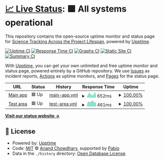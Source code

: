 # [📈 Live Status](https://STAPLE-verse.github.io/uptime): <!--live status--> **🟩 All systems operational**

This repository contains the open-source uptime monitor and status page for [Science Tracking Across the Project Lifespan](https://staple.science), powered by [Upptime](https://github.com/upptime/upptime).

[![Uptime CI](https://github.com/STAPLE-verse/uptime/workflows/Uptime%20CI/badge.svg)](https://github.com/STAPLE-verse/uptime/actions?query=workflow%3A%22Uptime+CI%22)
[![Response Time CI](https://github.com/STAPLE-verse/uptime/workflows/Response%20Time%20CI/badge.svg)](https://github.com/STAPLE-verse/uptime/actions?query=workflow%3A%22Response+Time+CI%22)
[![Graphs CI](https://github.com/STAPLE-verse/uptime/workflows/Graphs%20CI/badge.svg)](https://github.com/STAPLE-verse/uptime/actions?query=workflow%3A%22Graphs+CI%22)
[![Static Site CI](https://github.com/STAPLE-verse/uptime/workflows/Static%20Site%20CI/badge.svg)](https://github.com/STAPLE-verse/uptime/actions?query=workflow%3A%22Static+Site+CI%22)
[![Summary CI](https://github.com/STAPLE-verse/uptime/workflows/Summary%20CI/badge.svg)](https://github.com/STAPLE-verse/uptime/actions?query=workflow%3A%22Summary+CI%22)

With [Upptime](https://upptime.js.org), you can get your own unlimited and free uptime monitor and status page, powered entirely by a GitHub repository. We use [Issues](https://github.com/STAPLE-verse/uptime/issues) as incident reports, [Actions](https://github.com/STAPLE-verse/uptime/actions) as uptime monitors, and [Pages](https://STAPLE-verse.github.io/uptime) for the status page.

<!--start: status pages-->
<!-- This summary is generated by Upptime (https://github.com/upptime/upptime) -->
<!-- Do not edit this manually, your changes will be overwritten -->
<!-- prettier-ignore -->
| URL | Status | History | Response Time | Uptime |
| --- | ------ | ------- | ------------- | ------ |
| <img alt="" src="https://icons.duckduckgo.com/ip3/app.staple.science.ico" height="13"> [Main app](https://app.staple.science) | 🟩 Up | [main-app.yml](https://github.com/STAPLE-verse/uptime/commits/HEAD/history/main-app.yml) | <details><summary><img alt="Response time graph" src="./graphs/main-app/response-time-week.png" height="20"> 652ms</summary><br><a href="https://STAPLE-verse.github.io/uptime/history/main-app"><img alt="Response time 821" src="https://img.shields.io/endpoint?url=https%3A%2F%2Fraw.githubusercontent.com%2FSTAPLE-verse%2Fuptime%2FHEAD%2Fapi%2Fmain-app%2Fresponse-time.json"></a><br><a href="https://STAPLE-verse.github.io/uptime/history/main-app"><img alt="24-hour response time 473" src="https://img.shields.io/endpoint?url=https%3A%2F%2Fraw.githubusercontent.com%2FSTAPLE-verse%2Fuptime%2FHEAD%2Fapi%2Fmain-app%2Fresponse-time-day.json"></a><br><a href="https://STAPLE-verse.github.io/uptime/history/main-app"><img alt="7-day response time 652" src="https://img.shields.io/endpoint?url=https%3A%2F%2Fraw.githubusercontent.com%2FSTAPLE-verse%2Fuptime%2FHEAD%2Fapi%2Fmain-app%2Fresponse-time-week.json"></a><br><a href="https://STAPLE-verse.github.io/uptime/history/main-app"><img alt="30-day response time 786" src="https://img.shields.io/endpoint?url=https%3A%2F%2Fraw.githubusercontent.com%2FSTAPLE-verse%2Fuptime%2FHEAD%2Fapi%2Fmain-app%2Fresponse-time-month.json"></a><br><a href="https://STAPLE-verse.github.io/uptime/history/main-app"><img alt="1-year response time 821" src="https://img.shields.io/endpoint?url=https%3A%2F%2Fraw.githubusercontent.com%2FSTAPLE-verse%2Fuptime%2FHEAD%2Fapi%2Fmain-app%2Fresponse-time-year.json"></a></details> | <details><summary><a href="https://STAPLE-verse.github.io/uptime/history/main-app">100.00%</a></summary><a href="https://STAPLE-verse.github.io/uptime/history/main-app"><img alt="All-time uptime 99.89%" src="https://img.shields.io/endpoint?url=https%3A%2F%2Fraw.githubusercontent.com%2FSTAPLE-verse%2Fuptime%2FHEAD%2Fapi%2Fmain-app%2Fuptime.json"></a><br><a href="https://STAPLE-verse.github.io/uptime/history/main-app"><img alt="24-hour uptime 100.00%" src="https://img.shields.io/endpoint?url=https%3A%2F%2Fraw.githubusercontent.com%2FSTAPLE-verse%2Fuptime%2FHEAD%2Fapi%2Fmain-app%2Fuptime-day.json"></a><br><a href="https://STAPLE-verse.github.io/uptime/history/main-app"><img alt="7-day uptime 100.00%" src="https://img.shields.io/endpoint?url=https%3A%2F%2Fraw.githubusercontent.com%2FSTAPLE-verse%2Fuptime%2FHEAD%2Fapi%2Fmain-app%2Fuptime-week.json"></a><br><a href="https://STAPLE-verse.github.io/uptime/history/main-app"><img alt="30-day uptime 100.00%" src="https://img.shields.io/endpoint?url=https%3A%2F%2Fraw.githubusercontent.com%2FSTAPLE-verse%2Fuptime%2FHEAD%2Fapi%2Fmain-app%2Fuptime-month.json"></a><br><a href="https://STAPLE-verse.github.io/uptime/history/main-app"><img alt="1-year uptime 99.89%" src="https://img.shields.io/endpoint?url=https%3A%2F%2Fraw.githubusercontent.com%2FSTAPLE-verse%2Fuptime%2FHEAD%2Fapi%2Fmain-app%2Fuptime-year.json"></a></details>
| <img alt="" src="https://icons.duckduckgo.com/ip3/test.staple.science.ico" height="13"> [Test area](https://test.staple.science/) | 🟩 Up | [test-area.yml](https://github.com/STAPLE-verse/uptime/commits/HEAD/history/test-area.yml) | <details><summary><img alt="Response time graph" src="./graphs/test-area/response-time-week.png" height="20"> 461ms</summary><br><a href="https://STAPLE-verse.github.io/uptime/history/test-area"><img alt="Response time 543" src="https://img.shields.io/endpoint?url=https%3A%2F%2Fraw.githubusercontent.com%2FSTAPLE-verse%2Fuptime%2FHEAD%2Fapi%2Ftest-area%2Fresponse-time.json"></a><br><a href="https://STAPLE-verse.github.io/uptime/history/test-area"><img alt="24-hour response time 492" src="https://img.shields.io/endpoint?url=https%3A%2F%2Fraw.githubusercontent.com%2FSTAPLE-verse%2Fuptime%2FHEAD%2Fapi%2Ftest-area%2Fresponse-time-day.json"></a><br><a href="https://STAPLE-verse.github.io/uptime/history/test-area"><img alt="7-day response time 461" src="https://img.shields.io/endpoint?url=https%3A%2F%2Fraw.githubusercontent.com%2FSTAPLE-verse%2Fuptime%2FHEAD%2Fapi%2Ftest-area%2Fresponse-time-week.json"></a><br><a href="https://STAPLE-verse.github.io/uptime/history/test-area"><img alt="30-day response time 497" src="https://img.shields.io/endpoint?url=https%3A%2F%2Fraw.githubusercontent.com%2FSTAPLE-verse%2Fuptime%2FHEAD%2Fapi%2Ftest-area%2Fresponse-time-month.json"></a><br><a href="https://STAPLE-verse.github.io/uptime/history/test-area"><img alt="1-year response time 543" src="https://img.shields.io/endpoint?url=https%3A%2F%2Fraw.githubusercontent.com%2FSTAPLE-verse%2Fuptime%2FHEAD%2Fapi%2Ftest-area%2Fresponse-time-year.json"></a></details> | <details><summary><a href="https://STAPLE-verse.github.io/uptime/history/test-area">100.00%</a></summary><a href="https://STAPLE-verse.github.io/uptime/history/test-area"><img alt="All-time uptime 99.97%" src="https://img.shields.io/endpoint?url=https%3A%2F%2Fraw.githubusercontent.com%2FSTAPLE-verse%2Fuptime%2FHEAD%2Fapi%2Ftest-area%2Fuptime.json"></a><br><a href="https://STAPLE-verse.github.io/uptime/history/test-area"><img alt="24-hour uptime 100.00%" src="https://img.shields.io/endpoint?url=https%3A%2F%2Fraw.githubusercontent.com%2FSTAPLE-verse%2Fuptime%2FHEAD%2Fapi%2Ftest-area%2Fuptime-day.json"></a><br><a href="https://STAPLE-verse.github.io/uptime/history/test-area"><img alt="7-day uptime 100.00%" src="https://img.shields.io/endpoint?url=https%3A%2F%2Fraw.githubusercontent.com%2FSTAPLE-verse%2Fuptime%2FHEAD%2Fapi%2Ftest-area%2Fuptime-week.json"></a><br><a href="https://STAPLE-verse.github.io/uptime/history/test-area"><img alt="30-day uptime 100.00%" src="https://img.shields.io/endpoint?url=https%3A%2F%2Fraw.githubusercontent.com%2FSTAPLE-verse%2Fuptime%2FHEAD%2Fapi%2Ftest-area%2Fuptime-month.json"></a><br><a href="https://STAPLE-verse.github.io/uptime/history/test-area"><img alt="1-year uptime 99.97%" src="https://img.shields.io/endpoint?url=https%3A%2F%2Fraw.githubusercontent.com%2FSTAPLE-verse%2Fuptime%2FHEAD%2Fapi%2Ftest-area%2Fuptime-year.json"></a></details>

<!--end: status pages-->

[**Visit our status website →**](https://STAPLE-verse.github.io/uptime)

## 📄 License

- Powered by: [Upptime](https://github.com/upptime/upptime)
- Code: [MIT](./LICENSE) © [Anand Chowdhary](https://anandchowdhary.com), supported by [Pabio](https://pabio.com)
- Data in the `./history` directory: [Open Database License](https://opendatacommons.org/licenses/odbl/1-0/)
